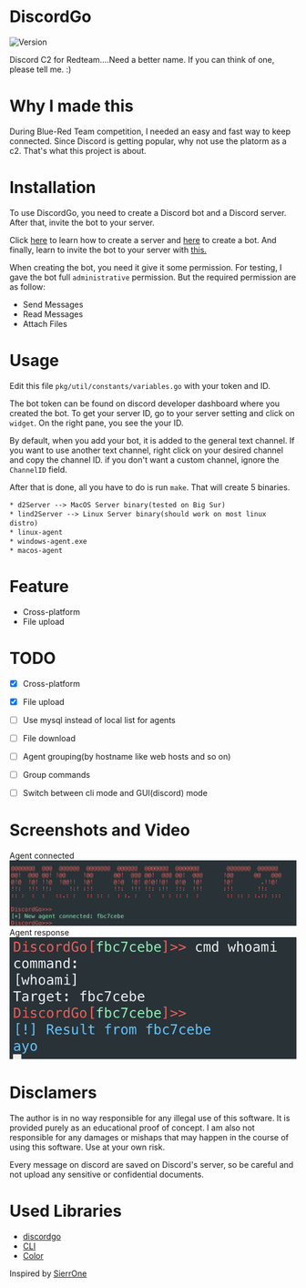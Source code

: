 # DiscordGo

![Version](https://img.shields.io/badge/Version-1.1-brightgreen)

Discord C2 for Redteam....Need a better name.
If you can think of one, please tell me. :)

# Why I made this

During Blue-Red Team competition, I needed an easy and fast way to keep connected.
Since Discord is getting popular, why not use the platorm as a c2.
That's what this project is about.

# Installation

To use DiscordGo, you need to create a Discord bot and a Discord server. After that, invite the bot to your server.

Click [here](https://support.discord.com/hc/en-us/articles/204849977-How-do-I-create-a-server-) to learn how to create a server and [here](https://discordjs.guide/preparations/setting-up-a-bot-application.html#creating-your-bot) to create a bot. And finally, learn to invite the bot to your server with [this.](https://discordjs.guide/preparations/adding-your-bot-to-servers.html#bot-invite-links)

When creating the bot, you need it give it some permission. For testing, I gave the bot full `administrative` permission. But the required permission are as follow:

* Send Messages
* Read Messages
* Attach Files

# Usage

Edit this file `pkg/util/constants/variables.go` with your token and ID.

The bot token can be found on discord developer dashboard where you created the bot. To get your server ID, go to your server setting and click on `widget`. On the right pane, you see the your ID.

By default, when you add your bot, it is added to the general text channel. If you want to use another text channel, right click on your desired channel and copy the channel ID. if you don't want a custom channel, ignore the `ChannelID` field.

After that is done, all you have to do is run `make`. That will create 5 binaries.

```
* d2Server --> MacOS Server binary(tested on Big Sur)
* lind2Server --> Linux Server binary(should work on most linux distro)
* linux-agent
* windows-agent.exe
* macos-agent
```

# Feature

* Cross-platform
* File upload

# TODO

- [x] Cross-platform
- [x] File upload
- [ ] Use mysql instead of local list for agents
- [ ] File download
- [ ] Agent grouping(by hostname like web hosts and so on)
- [ ] Group commands
- [ ] Switch between cli mode and GUI(discord) mode


# Screenshots and Video
Agent connected
![CLI Mode](./img/cli.png "Command example")
Agent response
![Sample Command](./img/agent_cmd.png "Team list")


# Disclamers
The author is in no way responsible for any illegal use of this software. It is provided purely as an educational proof of concept. I am also not responsible for any damages or mishaps that may happen in the course of using this software. Use at your own risk.

Every message on discord are saved on Discord's server, so be careful and not upload any sensitive or confidential documents.

# Used Libraries
* [discordgo](https://github.com/bwmarrin/discordgo)
* [CLI](https://github.com/chzyer/readline)
* [Color](https://github.com/fatih/color)


Inspired by [SierrOne](https://github.com/berkgoksel/SierraOne)